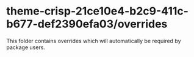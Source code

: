 # theme-crisp-21ce10e4-b2c9-411c-b677-def2390efa03/overrides

This folder contains overrides which will automatically be required by package users.
